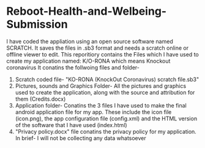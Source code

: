 # Reboot-Health-and-Welbeing-Submission
I have coded the appliation using an open source software named SCRATCH. It saves the files in .sb3 format and needs a scratch online or offline viewer to edit. 
This reporitiory contains the Files which I have used to create my application named: K/O-RONA which means Knockout coronavirus
It conatins the follwoing files and folder-
1. Scratch coded file- "KO-RONA (KnockOut Coronavirus) scratch file.sb3"
2. Pictures, sounds and Graphics Folder- All the pictures and graphics used to create the application, along with the source and attribution for them (Credits.docx)
3. Application folder- Conatins the 3 files I have used to make the final android application file for my app. These include the icon file (icon.png), the app configuration file (config.xml) and the HTML version of the software that I have used (index.html)
4. "Privacy policy.docx" file conatins the privacy policy for my application. In brief- I will not be collecting any data whatsoever
